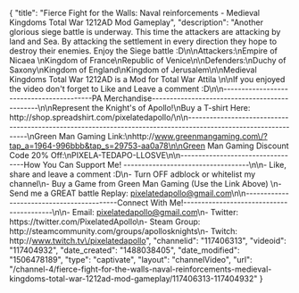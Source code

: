 {
    "title": "Fierce Fight for the Walls: Naval reinforcements - Medieval Kingdoms Total War 1212AD Mod Gameplay",
    "description": "Another glorious siege battle is underway.  This time the attackers are attacking by land and Sea.  By attacking the settlement in every direction they hope to destroy their enemies.  Enjoy the Siege battle :D\n\nAttackers:\nEmpire of Nicaea  \nKingdom of France\nRepublic of Venice\n\nDefenders:\nDuchy of Saxony\nKingdom of England\nKingdom of Jerusalem\n\nMedieval Kingdoms Total War 1212AD is a Mod for Total War Attila \n\nIf you enjoyed the video don't forget to Like and Leave a comment :D\n\n-----------------------------------------PA Merchandise----------------------------------------------\n\nRepresent the Knight's of Apollo!\nBuy a T-shirt Here: http:\/\/shop.spreadshirt.com\/pixelatedapollo\/\n\n---------------------------------------------------------------------------------------------------------------\nGreen Man Gaming Link:\nhttp:\/\/www.greenmangaming.com\/?tap_a=1964-996bbb&tap_s=29753-aa0a78\n\nGreen Man Gaming Discount Code 20% Off:\nPIXELA-TEDAPO-LLOSVE\n\n----------------------------------How You Can Support Me! -----------------------------------\n\n- Like, share and leave a comment :D\n- Turn OFF adblock or whitelist my channel\n- Buy a Game from Green Man Gaming (Use the Link Above) \n- Send me a GREAT battle Replay: pixelatedapollo@gmail.com\n\n------------------------------------------Connect With Me!-----------------------------------------\n\n- Email: pixelatedapollo@gmail.com\n- Twitter: https:\/\/twitter.com\/PixelatedApollo\n- Steam Group:  http:\/\/steamcommunity.com\/groups\/apollosknights\n- Twitch: http:\/\/www.twitch.tv\/pixelatedapollo",
    "channelid": "117406313",
    "videoid": "117404932",
    "date_created": "1488038405",
    "date_modified": "1506478189",
    "type": "captivate",
    "layout": "channelVideo",
    "url": "\/channel-4\/fierce-fight-for-the-walls-naval-reinforcements-medieval-kingdoms-total-war-1212ad-mod-gameplay\/117406313-117404932"
}